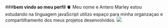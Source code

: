 ###**bem vindo ao meu perfil** 🫀
Meu nome e Antero Marley
estou estudando na linguagem javaScript
utilizo espaço para minha organzaçao e compartilhamento dos meus projetos desenvolvidos.
![](https://media1.tenor.com/m/oIsJigoWvYcAAAAC/tropa-do-7.gif)
